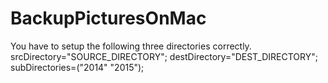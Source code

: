 # BackupPicturesOnMac

You have to setup the following three directories correctly.
srcDirectory="SOURCE_DIRECTORY";
destDirectory="DEST_DIRECTORY";
subDirectories=("2014" "2015");
